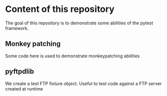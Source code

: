 # Content of this repository

The goal of this repository is to demonstrate some abilities of 
the pytest framework.

## Monkey patching

Some code here is used to demonstrate monkeypatching abilities

## pyftpdlib

We create a test FTP fixture object. Useful to test code 
against a FTP server created at runtime
